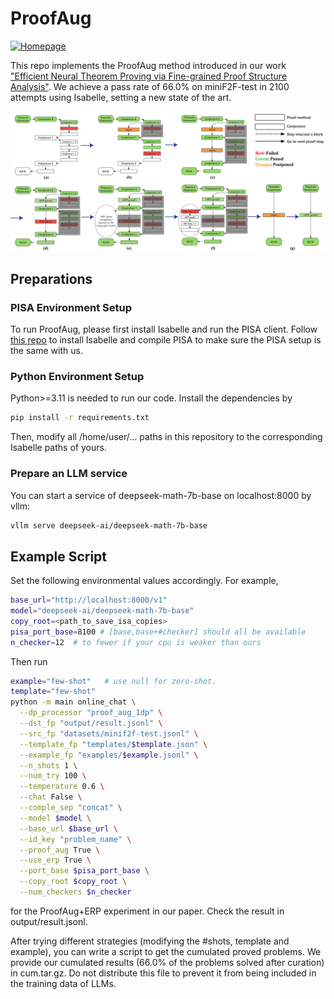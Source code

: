 # ProofAug

[![Homepage](https://img.shields.io/badge/Homepage-Visit-blue)](https://haoxiongliu.github.io/ProofAugHomepage/)


This repo implements the ProofAug method introduced in our work ["Efficient Neural Theorem Proving via Fine-grained Proof Structure Analysis"](https://arxiv.org/abs/2501.18310). We achieve a pass rate of 66.0% on miniF2F-test in 2100 attempts using Isabelle, setting a new state of the art.


![flow](figures/flow_0127_v4.png)

## Preparations
### PISA Environment Setup
To run ProofAug, please first install Isabelle and run the PISA client. Follow [this repo](https://github.com/haoxiongliu/Portal-to-ISAbelle/tree/dev_lhx) to install Isabelle and compile PISA to make sure the PISA setup is the same with us. 


### Python Environment Setup
Python>=3.11 is needed to run our code. Install the dependencies by
```bash
pip install -r requirements.txt
```

Then, modify all /home/user/... paths in this repository to the corresponding Isabelle paths of yours.


### Prepare an LLM service
You can start a service of deepseek-math-7b-base on localhost:8000 by vllm:
```bash
vllm serve deepseek-ai/deepseek-math-7b-base
```


## Example Script


Set the following environmental values accordingly. For example, 
```bash
base_url="http://localhost:8000/v1"
model="deepseek-ai/deepseek-math-7b-base" 
copy_root=<path_to_save_isa_copies>
pisa_port_base=8100 # [base,base+#checker] should all be available
n_checker=12  # to fewer if your cpu is weaker than ours
```

Then run 

```bash
example="few-shot"   # use null for zero-shot.
template="few-shot"   
python -m main online_chat \
  --dp_processor "proof_aug_1dp" \
  --dst_fp "output/result.jsonl" \
  --src_fp "datasets/minif2f-test.jsonl" \
  --template_fp "templates/$template.json" \
  --example_fp "examples/$example.jsonl" \
  --n_shots 1 \
  --num_try 100 \
  --temperature 0.6 \
  --chat False \
  --comple_sep "concat" \
  --model $model \
  --base_url $base_url \
  --id_key "problem_name" \
  --proof_aug True \
  --use_erp True \
  --port_base $pisa_port_base \
  --copy_root $copy_root \
  --num_checkers $n_checker
```
for the ProofAug+ERP experiment in our paper. Check the result in output/result.jsonl. 

After trying different strategies (modifying the #shots, template and example), you can write a script to get the cumulated proved problems. We provide our cumulated results (66.0% of the problems solved after curation) in cum.tar.gz. Do not distribute this file to prevent it from being included in the training data of LLMs.

